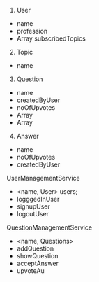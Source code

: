 1. User
  - name
  - profession
  - Array<Topic> subscribedTopics

2. Topic
  - name

3. Question
  - name
  - createdByUser
  - noOfUpvotes
  - Array<Topic>
  - Array<Answer>

4. Answer
  - name
  - noOfUpvotes
  - createdByUser



UserManagementService
 - <name, User> users;
 - logggedInUser
 - signupUser
 - logoutUser

QuestionManagementService
 - <name, Questions>
 - addQuestion
 - showQuestion
 - acceptAnswer
 - upvoteAu
